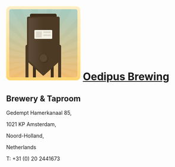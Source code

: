 # ![icon](../../../icons/default.png) [Oedipus Brewing](https://untappd.com/Oedipus)

## Brewery & Taproom

Gedempt Hamerkanaal 85,

1021 KP Amsterdam,

Noord-Holland,

Netherlands

T: +31 (0) 20 2441673
